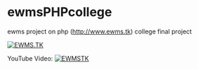 # ewmsPHPcollege
ewms project on php (http://www.ewms.tk) college final project


[![EWMS.TK](https://i.imgur.com/qJcdwIz.png)](https://www.youtube.com/watch?v=J3L9g82us1g "EWMS.TK")

YouTube Video:
[![EWMSTK](https://yt-embed.herokuapp.com/embed?v=J3L9g82us1g)](https://www.youtube.com/watch?v=J3L9g82us1g "EWMSTK")
